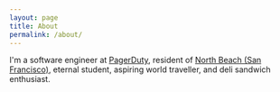 ```yaml
---
layout: page
title: About
permalink: /about/
---
```


I'm a software engineer at [PagerDuty](https://www.pagerduty.com/), resident of [North Beach (San Francisco)](https://en.wikipedia.org/wiki/North_Beach,_San_Francisco), eternal student, aspiring world traveller, and deli sandwich enthusiast.

